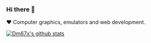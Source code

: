 ### Hi there 👋

❤ Computer graphics, emulators and web development.
  
[![Dm67x's github stats](https://github-readme-stats.vercel.app/api?username=dm67x&count_private=true&show_icons=true&theme=radical)](https://github.com/anuraghazra/github-readme-stats)
